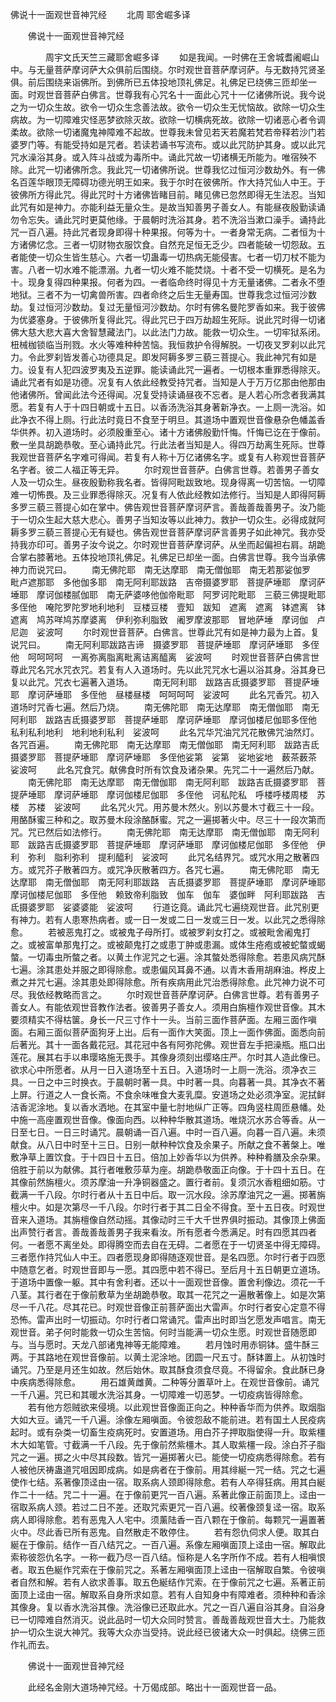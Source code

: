   佛说十一面观世音神咒经
　　北周 耶舍崛多译




　　佛说十一面观世音神咒经

　　　　周宇文氏天竺三藏耶舍崛多译
　　如是我闻。一时佛在王舍城耆阇崛山中。与无量菩萨摩诃萨大众俱前后围绕。尔时观世音菩萨摩诃萨。与无数持咒贤圣俱。前后围绕来诣佛所。到佛所已五体投地顶礼佛足。礼佛足已绕佛三匝却坐一面。时观世音菩萨白佛言。世尊我有心咒名十一面此心咒十一亿诸佛所说。我今说之为一切众生故。欲令一切众生念善法故。欲令一切众生无忧恼故。欲除一切众生病故。为一切障难灾怪恶梦欲除灭故。欲除一切横病死故。欲除一切诸恶心者令调柔故。欲除一切诸魔鬼神障难不起故。世尊我未曾见若天若魔若梵若帝释若沙门若婆罗门等。有能受持如是咒者。若读若诵书写流布。或以此咒防护其身。或以此咒咒水澡浴其身。或入阵斗战或为毒所中。诵此咒故一切诸横无所能为。唯宿殃不除。此咒一切诸佛所念。我此咒一切诸佛所说。世尊我忆过恒河沙数劫外。有一佛名百莲华眼顶无障碍功德光明王如来。我于尔时在彼佛所。作大持咒仙人中王。于彼佛所方得此咒。得此咒时十方诸佛皆睹目前。睹见佛已忽然即得无生法忍。当知此咒有如是神力。亦能利益无量众生。是故当知善男子善女人。有能昼夜殷勤读诵勿令忘失。诵此咒时更莫他缘。于晨朝时洗浴其身。若不洗浴当漱口澡手。诵持此咒一百八遍。持此咒者现身即得十种果报。何等为十。一者身常无病。二者恒为十方诸佛忆念。三者一切财物衣服饮食。自然充足恒无乏少。四者能破一切怨敌。五者能使一切众生皆生慈心。六者一切蛊毒一切热病无能侵害。七者一切刀杖不能为害。八者一切水难不能漂溺。九者一切火难不能焚烧。十者不受一切横死。是名为十。现身复得四种果报。何者为四。一者临命终时得见十方无量诸佛。二者永不堕地狱。三者不为一切禽兽所害。四者命终之后生无量寿国。世尊我念过恒河沙数劫。复过恒河沙数劫。复过无量恒河沙数劫。尔时有佛名曼陀罗香如来。我于彼佛为优婆塞身。于彼佛所复得此咒。得此咒已于四万劫超生死际。说此咒时得一切诸佛大慈大悲大喜大舍智慧藏法门。以此法门力故。能救一切众生。一切牢狱系闭。杻械枷锁临当刑戮。水火等难种种苦恼。我恒救护令得解脱。一切夜叉罗刹以此咒力。令此罗刹皆发善心功德具足。即发阿耨多罗三藐三菩提心。我此神咒有如是力。设复有人犯四波罗夷及五逆罪。能读诵此咒一遍者。一切根本重罪悉得除灭。诵此咒者有如是功德。况复有人依此经教受持咒者。当知是人于万万亿那由他那由他诸佛所。曾闻此法今还得闻。况复受持读诵昼夜不忘者。是人若心所念者我满其愿。若复有人于十四日朝或十五日。以香汤洗浴其身著新净衣。一上厕一洗浴。如此净衣不得上厕。行此法时竟日不食至于明旦。其道场中置观世音像悬杂色幡盖香华供养。初入道场时。必须殷重至心。诸十方诸佛殷勤忏悔。忏悔已讫在于像前。敷一坐具胡跪恭敬。至心诵持此咒。行此法者当知是人。得四万劫离生死际。世尊我观世音菩萨名字难可得闻。若复有人称十万亿诸佛名字。或复有人称观世音菩萨名字者。彼二人福正等无异。
　　尔时观世音菩萨。白佛言世尊。若善男子善女人及一切众生。昼夜殷勤称我名者。皆得阿毗跋致地。现身得离一切苦恼。一切障难一切怖畏。及三业罪悉得除灭。况复有人依此经教如法修行。当知是人即得阿耨多罗三藐三菩提心如在掌中。佛告观世音菩萨摩诃萨言。善哉善哉善男子。汝乃能于一切众生起大慈大悲心。善男子当知汝等以此神力。救护一切众生。必得成就阿耨多罗三藐三菩提心无有疑也。佛告观世音菩萨摩诃萨言善男子如此神咒。我亦受持我亦印可。善男子汝今说之。尔时观世音菩萨摩诃萨。从坐而起偏袒右肩。胡跪合掌右膝著地。五体投地顶礼佛足。礼佛足已却坐一面。白佛言世尊。我今当承佛神力而说咒曰。
　　南无佛陀耶　南无达摩耶　南无僧伽耶　南无若那娑伽罗　毗卢遮那耶　多他伽多耶　南无阿利耶跋路　吉帝摄婆罗耶　菩提萨埵耶　摩诃萨埵耶　摩诃伽楼腻伽耶　南无萨婆哆他伽帝毗耶　阿罗诃陀毗耶　三藐三佛提毗耶　多侄他　唵陀罗陀罗地利地利　豆楼豆楼　壹知　跋知　遮离　遮离　钵遮离　钵遮离　鸠苏咩鸠苏摩婆离　伊利弥利脂致　阇罗摩波那耶　冒地萨埵　摩诃伽　卢尼迦　娑波呵
　　尔时观世音菩萨。白佛言。世尊此咒有如是神力最为上首。复说咒曰。
　　南无阿利耶跋路吉谛　摄婆罗耶　菩提萨埵耶　摩诃萨埵耶　多侄他　呵呵呵呵　一离弥离脂离毗离诘离醯离　娑波呵
　　时观世音菩萨白佛言世尊此咒名咒水咒衣咒。若复有人入道场时。先以此咒咒水七遍以浴其身。浴其身已复以此咒。咒衣七遍著入道场。
　　南无阿利耶　跋路吉氐摄婆罗耶　菩提萨埵耶　摩诃萨埵耶　多侄他　昼楼昼楼　呵呵呵呵　娑波呵
　　此名咒香咒。初入道场时咒香七遍。然后乃烧。
　　南无佛陀耶　南无达摩耶　南无僧伽耶　南无阿利耶　跋路吉氐摄婆罗耶　菩提萨埵耶　摩诃萨埵耶　摩诃伽楼尼伽耶多侄他　私利私利地利　地利地利私利　娑波呵
　　此名咒华咒油咒咒花散佛咒油然灯。各咒百遍。
　　南无佛陀耶　南无达摩耶　南无僧伽耶　南无阿利耶　跋路吉氐摄婆罗耶　菩提萨埵耶　摩诃萨埵耶　多侄他娑第　娑第　娑地娑地　薮茶薮茶　娑波呵
　　此名咒食咒。献佛食时所有饮食及诸杂果。先咒二十一遍然后乃献。
　　南无佛陀耶　南无达摩耶　南无僧伽耶　南无阿利耶　跋路吉氐摄婆罗耶　菩提萨埵耶　摩诃萨埵耶　摩诃伽楼尼伽耶　多侄他　诃私陀私　呼楼呼楼周楼　苏楼　苏楼　娑波呵
　　此名咒火咒。用苏曼木然火。别以苏曼木寸截三十一段。用酪酥蜜三种和之。取苏曼木段涂酪酥蜜。咒之一遍掷著火中。尽三十一段次第而咒。咒已然后如法修行。
　　南无佛陀耶　南无达摩耶　南无僧伽耶　南无阿利耶　跋路吉氐摄婆罗耶　菩提萨埵耶　摩诃萨埵耶　摩诃伽楼尼伽耶　多侄他　伊利　弥利　脂利弥利　提利醯利　娑波呵
　　此咒名结界咒。或咒水用之散著四方。或咒芥子散著四方。或咒净灰散著四方。各咒七遍。
　　南无佛陀耶　南无达摩耶　南无僧伽耶　南无阿利耶跋路　吉氐摄婆罗耶　菩提萨埵耶　摩诃萨埵耶　摩诃伽楼尼伽耶　多侄他　赖致帝利脂致　伽车　伽车　婆伽畔　阿利耶跋路　吉氐摄婆罗耶　娑婆婆能　娑波呵
　　行道讫竟。诵此咒七遍绕观世音。此咒别更有神力。若有人患寒热病者。或一日一发或二日一发或三日一发。以此咒之悉得除愈。
　　若被恶鬼打之。或被鬼子母所打。或被罗刹女打之。或被毗舍阇鬼打之。或被富单那鬼打之。或被颠鬼打之或患丁肿或患漏。或体生疮疱或被蛇螫或蝎螫。一切毒虫所螫之者。以黄土作泥咒之七遍。涂其螫处悉得除愈。若患风病咒酥七遍。涂其患处并服之即得除愈。或患偏风耳鼻不通。以青木香用胡麻油。桦皮上煮之并咒七遍。涂其患处即得除愈。所有疾病用此咒治悉得除愈。此咒神力说不可尽。我依经教略而言之。
　　尔时观世音菩萨摩诃萨。白佛言世尊。若有善男子善女人。有能依观世音教作法者。彼善男子善女人。须用白旃檀作观世音像。其木要须精实不得枯箧。身长一尺三寸作十一头。当前三面作菩萨面。左厢三面作嗔面。右厢三面似菩萨面狗牙上出。后有一面作大笑面。顶上一面作佛面。面悉向前后著光。其十一面各戴花冠。其花冠中各有阿弥陀佛。观世音左手把澡瓶。瓶口出莲花。展其右手以串璎珞施无畏手。其像身须刻出缨珞庄严。尔时其人造此像已。欲求心中所愿者。从月一日入道场至十五日。入道场时一上厕一洗浴。须净衣三具。一日之中三时换衣。于晨朝时著一具。中时著一具。向暮著一具。其净衣不著上屏。行道之人一食长斋。不食余味唯食大麦乳糜。安道场之处必须净室。泥拭鲜洁香泥涂地。复以香水洒地。在其室中量七肘地纵广正等。四角竖柱周匝悬幡。处中施一高座置观世音像。像面向西。以种种华散其道场。唯烧沉水苏合等香。从一日至七日。一日三时诵咒。晨朝诵一百八遍。中时一百八遍。向暮一百八遍。未须献食。从八日中时至十三日。日别一献种种饮食及余果子。所献之食不著槃上。唯敷净草上置饮食。于十四日十五日。倍加上妙香华以为供养。种种肴膳及余杂果。倍胜于前以为献佛。其行者唯敷莎草为座。胡跪恭敬面正向像。于十四十五日。在其像前然旃檀火。须苏摩油一升净铜器盛之。置行者前。复须沉水香粗细如筋。寸截满一千八段。尔时行者从十五日中后。取一沉水段。涂苏摩油咒之一遍。掷著旃檀火中。如是次第尽一千八段。尔时行者于其二日全不得食。至十五日夜。时观世音来入道场。其旃檀像自然动摇。其像动时三千大千世界俱时振动。其像顶上佛面出声赞行者言。善哉善哉善男子我来看汝。所有愿者今悉满足。时有四愿其四者何。一者愿不离坐处。即得腾空而去自在无碍。二者愿在于一切贤圣中得无障碍。三者愿作持咒仙人中王。四者愿现身即得随逐观世音。是名四愿。尔时行者于四愿中随意乞者。时观世音即与一愿。其四愿中若不得已。至后月十五日朝更立道场。于道场中置像一躯。其中有舍利者。还以十一面观世音像。置舍利像边。须花一千八茎。其行者在于像前敷草为坐胡跪恭敬。取其一花咒之一遍散著像上。如是次第尽一千八花。尽其花已。时观世音像正前菩萨面出大雷声。尔时行者安心定意不得恐怖。雷声出时一切振动。尔时行者口常诵咒。雷声出时即当乞愿发声唱言。南无观世音。弟子何时能救一切众生苦恼。何时当能满一切众生愿。时观世音随愿即与。当与愿时。天龙八部诸鬼神等无能障难。
　　若月蚀时用赤铜钵。盛牛酥三两。于其路地在观世音像前。以黄土泥涂地。团圆一尺五寸。酥钵置上。从初蚀时诵咒。乃至是月还生如故。然后始休。取其酥食须食尽竟。不得留余。食此酥已身中疾病悉得除愈。
　　用石雄黄雌黄。二种等分置草叶上。在观世音像前。诵咒一千八遍。咒已和其暖水洗浴其身。一切障难一切恶梦。一切疫病皆得除愈。
　　若有他方怨贼欲来侵境。以此观世音像面正向之。种种香华而为供养。取烟脂大如大豆。诵咒一千八遍。涂像左厢嗔面。令彼怨敌不能前进。若有国土人民疫病起时。或有杂类一切畜生疫病死时。安置道场。用白芥子押取脂使得一升。取紫橿木大如笔管。寸截满一千八段。先于像前然紫橿木。其人取紫橿一段。涂白芥子脂咒之一遍。掷之火中尽其段数。皆咒一遍掷著火已。能使一切疫病悉得除愈。若有人被他厌祷蛊道咒咀因即成病。如是病者在于像前。用其绯綖一咒一结。咒之七遍使作七结。系著像顶迳由一宿。取系病人颈即得除愈。若有人卒得狂病。用其白綖作二十一结。咒二十一遍。在于像前更咒一百八遍。系著此像正前面顶上。迳由一宿取系病人颈。若过二日不差。还取咒索更咒一百八遍。绞著像颈复迳一宿。取系病人即得除愈。若有恶鬼入人宅中。须薰陆香一百八颗在于像前。每颗咒一遍置著火中。尽此香已所有恶鬼。自然散走不敢停住。
　　若有怨仇伺求人便。取其白綖在于像前。结作一百八结咒之。一百八遍。系像左厢嗔面顶上迳由一宿。解取此索称彼怨仇名字。一称一截乃尽一百八结。恒称是人名字所作不成。若有人相嗔恨者。取五色綖作咒索在于像前咒之。系著左厢嗔面顶上迳由一宿解取自繁。令彼嗔者自然和解。若有人欲求善事。取五色綖结作咒索。在于像前咒之七遍。系著正前面顶上迳由一宿。解取系自身所求如意。若有人自知身中有障难者。须种种和香涂其像身。复以香水洗浴其像。洗浴像已还取此水。咒之一百八遍自浴其身。自浴身已一切障难自然消灭。说此品时一切大众同时赞言。善哉善哉观世音大士。乃能救护一切众生说大神咒。我等大众亦当受持。说此经已彼诸大众一时俱起。绕佛三匝作礼而去。

　　佛说十一面观世音神咒经

　　此经名金刚大道场神咒经。十万偈成部。略出十一面观世音一品。

